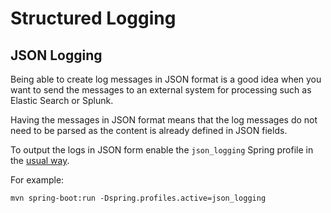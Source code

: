 # Structured Logging


## JSON Logging

Being able to create log messages in JSON format is a good idea when you want to send the messages to an external system for processing such as Elastic Search or Splunk. 

Having the messages in JSON format means that the log messages do not need to be parsed as the content is already defined in JSON fields.

To output the logs in JSON form enable the `json_logging` Spring profile in the [usual way](http://docs.spring.io/spring-boot/docs/current/reference/html/boot-features-profiles.html). 

For example:
```
mvn spring-boot:run -Dspring.profiles.active=json_logging
```